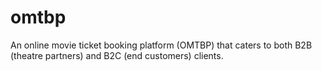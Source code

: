 # omtbp
An online movie ticket booking platform  (OMTBP) that caters to both B2B (theatre partners) and B2C (end customers) clients.

